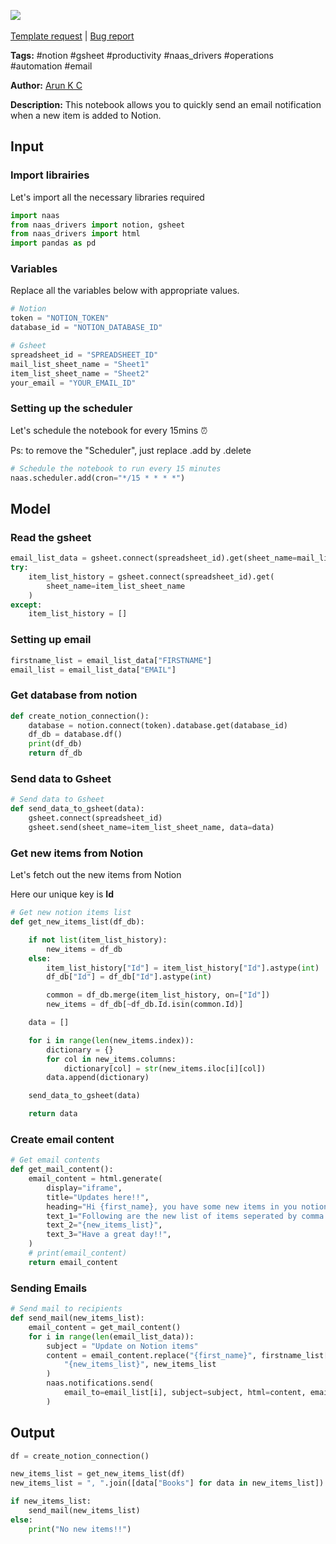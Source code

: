 <a href="https://app.naas.ai/user-redirect/naas/downloader?url=https://raw.githubusercontent.com/jupyter-naas/awesome-notebooks/master/Notion/Notion_Sent_Gmail_On_New_Item.ipynb" target="_parent"><img src="https://naasai-public.s3.eu-west-3.amazonaws.com/open_in_naas.svg"/></a><br><br><a href="https://github.com/jupyter-naas/awesome-notebooks/issues/new?assignees=&labels=&template=template-request.md&title=Tool+-+Action+of+the+notebook+">Template request</a> | <a href="https://github.com/jupyter-naas/awesome-notebooks/issues/new?assignees=&labels=bug&template=bug_report.md&title=Notion+-+Sent+Gmail+On+New+Item:+Error+short+description">Bug report</a>

**Tags:** #notion #gsheet #productivity #naas_drivers #operations #automation #email

**Author:** [Arun K C](https://www.linkedin.com/in/arun-kc/)

**Description:** This notebook allows you to quickly send an email notification when a new item is added to Notion.

## Input

### Import librairies

Let's import all the necessary libraries required


```python
import naas
from naas_drivers import notion, gsheet
from naas_drivers import html
import pandas as pd
```

### Variables

Replace all the variables below with appropriate values.


```python
# Notion
token = "NOTION_TOKEN"
database_id = "NOTION_DATABASE_ID"

# Gsheet
spreadsheet_id = "SPREADSHEET_ID"
mail_list_sheet_name = "Sheet1"
item_list_sheet_name = "Sheet2"
your_email = "YOUR_EMAIL_ID"
```

### Setting up the scheduler

Let's schedule the notebook for every 15mins ⏰

Ps: to remove the "Scheduler", just replace .add by .delete


```python
# Schedule the notebook to run every 15 minutes
naas.scheduler.add(cron="*/15 * * * *")
```

## Model

### Read the gsheet


```python
email_list_data = gsheet.connect(spreadsheet_id).get(sheet_name=mail_list_sheet_name)
try:
    item_list_history = gsheet.connect(spreadsheet_id).get(
        sheet_name=item_list_sheet_name
    )
except:
    item_list_history = []
```

### Setting up email


```python
firstname_list = email_list_data["FIRSTNAME"]
email_list = email_list_data["EMAIL"]
```

### Get database from notion


```python
def create_notion_connection():
    database = notion.connect(token).database.get(database_id)
    df_db = database.df()
    print(df_db)
    return df_db
```

### Send data to Gsheet


```python
# Send data to Gsheet
def send_data_to_gsheet(data):
    gsheet.connect(spreadsheet_id)
    gsheet.send(sheet_name=item_list_sheet_name, data=data)
```

### Get new items from Notion

Let's fetch out the new items from Notion

Here our unique key is **Id**


```python
# Get new notion items list
def get_new_items_list(df_db):

    if not list(item_list_history):
        new_items = df_db
    else:
        item_list_history["Id"] = item_list_history["Id"].astype(int)
        df_db["Id"] = df_db["Id"].astype(int)

        common = df_db.merge(item_list_history, on=["Id"])
        new_items = df_db[~df_db.Id.isin(common.Id)]

    data = []

    for i in range(len(new_items.index)):
        dictionary = {}
        for col in new_items.columns:
            dictionary[col] = str(new_items.iloc[i][col])
        data.append(dictionary)

    send_data_to_gsheet(data)

    return data
```

### Create email content


```python
# Get email contents
def get_mail_content():
    email_content = html.generate(
        display="iframe",
        title="Updates here!!",
        heading="Hi {first_name}, you have some new items in you notion list",
        text_1="Following are the new list of items seperated by comma : ",
        text_2="{new_items_list}",
        text_3="Have a great day!!",
    )
    # print(email_content)
    return email_content
```

### Sending Emails


```python
# Send mail to recipients
def send_mail(new_items_list):
    email_content = get_mail_content()
    for i in range(len(email_list_data)):
        subject = "Update on Notion items"
        content = email_content.replace("{first_name}", firstname_list[i]).replace(
            "{new_items_list}", new_items_list
        )
        naas.notifications.send(
            email_to=email_list[i], subject=subject, html=content, email_from=your_email
        )
```

## Output


```python
df = create_notion_connection()
```


```python
new_items_list = get_new_items_list(df)
new_items_list = ", ".join([data["Books"] for data in new_items_list])
```


```python
if new_items_list:
    send_mail(new_items_list)
else:
    print("No new items!!")
```

